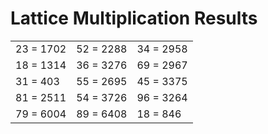 # Lattice Multiplication Results

|   |   |   |
|---|---|---|
| 23 = 1702 | 52 = 2288 | 34 = 2958 |
| 18 = 1314 | 36 = 3276 | 69 = 2967 |
| 31 = 403 | 55 = 2695 | 45 = 3375 |
| 81 = 2511 | 54 = 3726 | 96 = 3264 |
| 79 = 6004 | 89 = 6408 | 18 = 846 |
